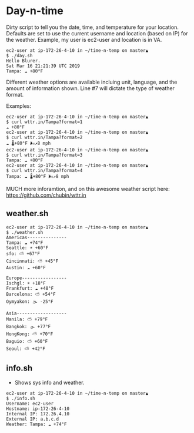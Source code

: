 # Day-n-time

Dirty script to tell you the date, time, and temperature for your location. Defaults are set to use the current username and location (based on IP) for the weather. Example, my user is ec2-user and location is in VA.

```
ec2-user at ip-172-26-4-10 in ~/time-n-temp on master▲
$ ./day.sh
Hello Blurer.
Sat Mar 16 21:21:39 UTC 2019
Tampa: ☁️ +80°F
```

Different weather options are available incluing unit, language, and the amount of information shown. Line #7 will dictate the type of weather format. 

Examples:
```
ec2-user at ip-172-26-4-10 in ~/time-n-temp on master▲
$ curl wttr.in/Tampa?format=1
☁️ +80°F
ec2-user at ip-172-26-4-10 in ~/time-n-temp on master▲
$ curl wttr.in/Tampa?format=2
☁️ 🌡️+80°F 🌬️↗8 mph
ec2-user at ip-172-26-4-10 in ~/time-n-temp on master▲
$ curl wttr.in/Tampa?format=3
Tampa: ☁️ +80°F
ec2-user at ip-172-26-4-10 in ~/time-n-temp on master▲
$ curl wttr.in/Tampa?format=4
Tampa: ☁️ 🌡️+80°F 🌬️↗8 mph
```

MUCH more inforamtion, and on this awesome weather script here: https://github.com/chubin/wttr.in

## weather.sh

```
ec2-user at ip-172-26-4-10 in ~/time-n-temp on master▲
$ ./weather.sh 
Americas---------------
Tampa: ☁️ +74°F
Seattle: ☀️ +60°F
sfo: ⛅️ +67°F
Cincinnati: ⛅️ +45°F
Austin: ☁️ +60°F

Europe-----------------
Ischgl: ☀️ +18°F
Frankfurt: ☁️ +48°F
Barcelona: ⛅️ +54°F
Oymyakon: 🌫 -25°F

Asia-------------------
Manila: ⛅️ +79°F
Bangkok: 🌫 +77°F
HongKong: ⛅️ +70°F
Baguio: ⛅️ +60°F
Seoul: ⛅️ +42°F
```

## info.sh
* Shows sys info and weather.

```
ec2-user at ip-172-26-4-10 in ~/time-n-temp on master▲
$ ./info.sh 
Username: ec2-user
Hostname: ip-172-26-4-10
Internal IP: 172.26.4.10 
External IP: a.b.c.d
Weather: Tampa: ☁️ +74°F
```
